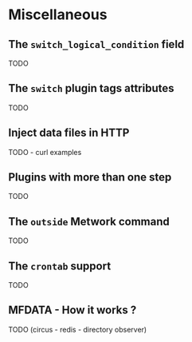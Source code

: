
# Miscellaneous

## The `switch_logical_condition` field

TODO

## The `switch` plugin tags attributes

TODO

## Inject data files in HTTP

TODO - curl examples 

## Plugins with more than one step

TODO 

## The `outside` Metwork command
TODO

## The `crontab` support
TODO

## MFDATA - How it works ?

TODO (circus - redis - directory observer)

